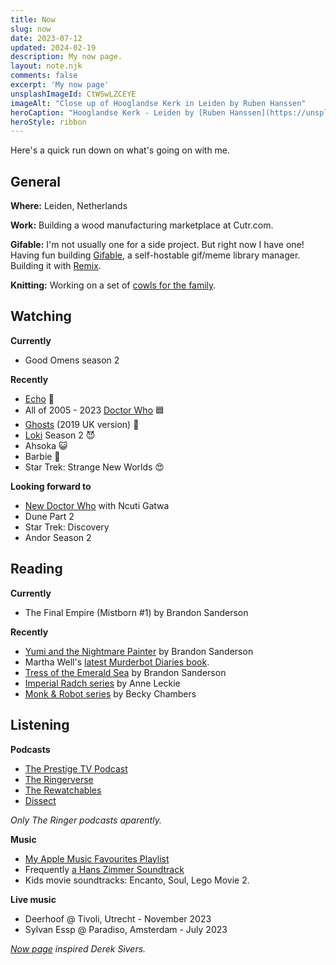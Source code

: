 ```yaml
---
title: Now
slug: now
date: 2023-07-12
updated: 2024-02-19
description: My now page.
layout: note.njk
comments: false
excerpt: 'My now page'
unsplashImageId: CtWSwLZCEYE
imageAlt: "Close up of Hooglandse Kerk in Leiden by Ruben Hanssen"
heroCaption: "Hooglandse Kerk - Leiden by [Ruben Hanssen](https://unsplash.com/@rhfhanssen)"
heroStyle: ribbon
---
```


Here's a quick run down on what's going on with me. 

## General

**Where:** Leiden, Netherlands

**Work:** Building a wood manufacturing marketplace at Cutr.com.

**Gifable:** I'm not usually one for a side project. But right now I have one! Having fun building [Gifable](https://www.gifable.club), a self-hostable gif/meme library manager. Building it with [Remix](https://remix.run).

**Knitting:** Working on a set of [cowls for the family](https://indieweb.social/@pietvanzoen/110886412703841493).

## Watching

**Currently**

- Good Omens season 2

**Recently**

- [Echo](https://www.themoviedb.org/tv/122226-echo) 🍥
- All of 2005 - 2023 [Doctor Who](https://www.themoviedb.org/tv/57243-doctor-who) 🟦
- [Ghosts](https://www.themoviedb.org/tv/17174-ghosts) (2019 UK version) 👻
- [Loki](https://www.themoviedb.org/tv/84958-loki) Season 2 😈
- Ahsoka 😺
- Barbie 💖
- Star Trek: Strange New Worlds 😍

**Looking forward to**

- [New Doctor Who](https://www.themoviedb.org/tv/239770-doctor-who) with Ncuti Gatwa
- Dune Part 2
- Star Trek: Discovery
- Andor Season 2

## Reading

**Currently**

- The Final Empire (Mistborn #1) by Brandon Sanderson

**Recently**

- [Yumi and the Nightmare Painter](https://bookwyrm.social/book/1414163/s/yumi-and-the-nightmare-painter) by Brandon Sanderson
- Martha Well's [latest Murderbot Diaries book](https://bookwyrm.social/book/796937/s/system-collapse).
- [Tress of the Emerald Sea](https://bookwyrm.social/book/1097115/s/tress-of-the-emerald-sea) by Brandon Sanderson
- [Imperial Radch series](https://bookwyrm.social/book/103341/s/the-imperial-radch-trilogy) by Anne Leckie
- [Monk & Robot series](https://bookwyrm.social/series/by/505?series_name=Monk%20%26%20Robot) by Becky Chambers

## Listening

**Podcasts**

- [The Prestige TV Podcast](https://www.theringer.com/prestige-tv-podcast)
- [The Ringerverse](https://www.theringer.com/the-ringer-verse-podcast)
- [The Rewatchables](https://www.theringer.com/the-rewatchables)
- [Dissect](https://www.theringer.com/dissect)

_Only The Ringer podcasts aparently._

**Music**

- [My Apple Music Favourites Playlist](https://music.apple.com/nl/playlist/favourites-mix/pl.pm-20e9f373919da080e7f2cffc56b30295?l=en)
- Frequently [a Hans Zimmer Soundtrack](https://indieweb.social/@pietvanzoen/109778733446478350)
- Kids movie soundtracks: Encanto, Soul, Lego Movie 2. 

**Live music**

- Deerhoof @ Tivoli, Utrecht - November 2023
- Sylvan Essp @ Paradiso, Amsterdam - July 2023

<aside>
<p><em><a href="https://nownownow.com/about">Now page</a> inspired Derek Sivers.</em></p>
</aside>
